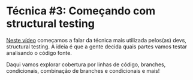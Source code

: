 # Técnica #3: Começando com structural testing

[Neste vídeo](https://youtu.be/HY_x5GkDt1o) começamos a falar da técnica mais utilizada pelos(as) devs, structural testing. A ideia é que a gente decida quais partes vamos testar analisando o código fonte. 

Daqui vamos explorar cobertura por linhas de código, branches, condicionais, combinação de branches e condicionais e mais!
